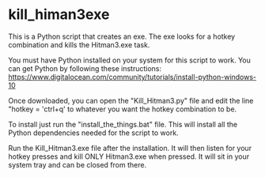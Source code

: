 # kill_himan3exe
This is a Python script that creates an exe. The exe looks for a hotkey combination and kills the Hitman3.exe task.

You must have Python installed on your system for this script to work. You can get Python by following these instructions: https://www.digitalocean.com/community/tutorials/install-python-windows-10

Once downloaded, you can open the "Kill_Hitman3.py" file and edit the line "hotkey = 'ctrl+q' to whatever you want the hotkey combination to be.

To install just run the "install_the_things.bat" file. This will install all the Python dependencies needed for the script to work.

Run the Kill_Hitman3.exe file after the installation. It will then listen for your hotkey presses and kill ONLY Hitman3.exe when pressed. It will sit in your system tray and can be closed from there.
